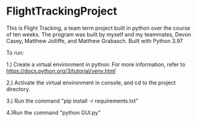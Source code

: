 # FlightTrackingProject
This is Flight Tracking, a team term project built in python over the course of ten weeks. The program was built by myself and my teammates, Devon Casey, Matthew Jolliffe, and Matthew Grabasch. 
Built with Python 3.97

To run:

1.) Create a virtual environment in python:
For more information, refer to https://docs.python.org/3/tutorial/venv.html

2.) Activate the virtual environment in console, and cd to the project directory.

3.) Run the command "pip install -r requirements.txt"

4.)Run the command "python GUI.py"

